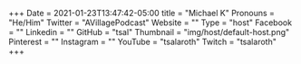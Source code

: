 +++
Date = 2021-01-23T13:47:42-05:00
title = "Michael K"
Pronouns = "He/Him"
Twitter = "AVillagePodcast"
Website = ""
Type = "host"
Facebook = ""
Linkedin = ""
GitHub = "tsal"
Thumbnail = "img/host/default-host.png"
Pinterest = ""
Instagram = ""
YouTube = "tsalaroth"
Twitch = "tsalaroth"
+++

